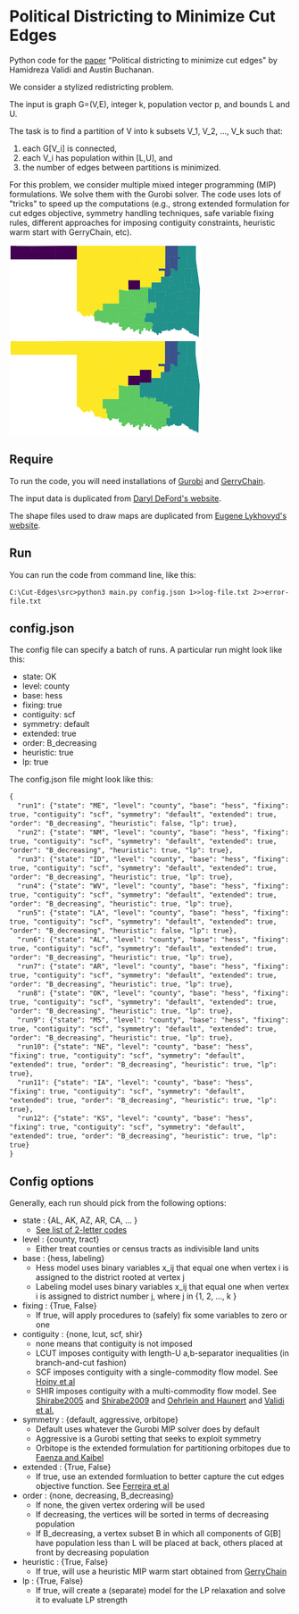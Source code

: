 # Political Districting to Minimize Cut Edges

Python code for the [paper](https://github.com/hamidrezavalidi/Political-Districting-to-Minimize-Cut-Edges/blob/master/Political_districting_to_minimize_cut_edges.pdf) "Political districting to minimize cut edges" by Hamidreza Validi and Austin Buchanan.

We consider a stylized redistricting problem.

The input is graph G=(V,E), integer k, population vector p, and bounds L and U.

The task is to find a partition of V into k subsets V_1, V_2, ..., V_k such that:
1. each G[V_i] is connected, 
2. each V_i has population within [L,U], and 
3. the number of edges between partitions is minimized.

For this problem, we consider multiple mixed integer programming (MIP) formulations. We solve them with the Gurobi solver. The code uses lots of "tricks" to speed up the computations (e.g., strong extended formulation for cut edges objective, symmetry handling techniques, safe variable fixing rules, different approaches for imposing contiguity constraints, heuristic warm start with GerryChain, etc).

![Figure 1](OK-county-not.png?raw=true "Min cut plan without contiguity")
![Figure 2](OK-county-contiguous.png?raw=true "Min cut plan with contiguity")

## Require
To run the code, you will need installations of [Gurobi](https://www.gurobi.com/) and [GerryChain](https://gerrychain.readthedocs.io/en/latest/).

The input data is duplicated from [Daryl DeFord's website](https://people.csail.mit.edu/ddeford/dual_graphs.html).

The shape files used to draw maps are duplicated from [Eugene Lykhovyd's website](https://lykhovyd.com/files/public/districting).

## Run
You can run the code from command line, like this:

```
C:\Cut-Edges\src>python3 main.py config.json 1>>log-file.txt 2>>error-file.txt
```

## config.json
The config file can specify a batch of runs. A particular run might look like this:
* state: OK
* level: county
* base: hess
* fixing: true
* contiguity: scf
* symmetry: default
* extended: true
* order: B_decreasing
* heuristic: true
* lp: true

The config.json file might look like this:
```
{
  "run1": {"state": "ME", "level": "county", "base": "hess", "fixing": true, "contiguity": "scf", "symmetry": "default", "extended": true, "order": "B_decreasing", "heuristic": false, "lp": true},
  "run2": {"state": "NM", "level": "county", "base": "hess", "fixing": true, "contiguity": "scf", "symmetry": "default", "extended": true, "order": "B_decreasing", "heuristic": true, "lp": true},
  "run3": {"state": "ID", "level": "county", "base": "hess", "fixing": true, "contiguity": "scf", "symmetry": "default", "extended": true, "order": "B_decreasing", "heuristic": true, "lp": true},
  "run4": {"state": "WV", "level": "county", "base": "hess", "fixing": true, "contiguity": "scf", "symmetry": "default", "extended": true, "order": "B_decreasing", "heuristic": true, "lp": true},
  "run5": {"state": "LA", "level": "county", "base": "hess", "fixing": true, "contiguity": "scf", "symmetry": "default", "extended": true, "order": "B_decreasing", "heuristic": false, "lp": true},
  "run6": {"state": "AL", "level": "county", "base": "hess", "fixing": true, "contiguity": "scf", "symmetry": "default", "extended": true, "order": "B_decreasing", "heuristic": true, "lp": true},
  "run7": {"state": "AR", "level": "county", "base": "hess", "fixing": true, "contiguity": "scf", "symmetry": "default", "extended": true, "order": "B_decreasing", "heuristic": true, "lp": true},
  "run8": {"state": "OK", "level": "county", "base": "hess", "fixing": true, "contiguity": "scf", "symmetry": "default", "extended": true, "order": "B_decreasing", "heuristic": true, "lp": true},
  "run9": {"state": "MS", "level": "county", "base": "hess", "fixing": true, "contiguity": "scf", "symmetry": "default", "extended": true, "order": "B_decreasing", "heuristic": true, "lp": true},
  "run10": {"state": "NE", "level": "county", "base": "hess", "fixing": true, "contiguity": "scf", "symmetry": "default", "extended": true, "order": "B_decreasing", "heuristic": true, "lp": true},
  "run11": {"state": "IA", "level": "county", "base": "hess", "fixing": true, "contiguity": "scf", "symmetry": "default", "extended": true, "order": "B_decreasing", "heuristic": true, "lp": true},
  "run12": {"state": "KS", "level": "county", "base": "hess", "fixing": true, "contiguity": "scf", "symmetry": "default", "extended": true, "order": "B_decreasing", "heuristic": true, "lp": true}
}
```

## Config options
Generally, each run should pick from the following options:
* state : {AL, AK, AZ, AR, CA, ... } 
  * [See list of 2-letter codes](https://en.wikipedia.org/wiki/List_of_U.S._state_and_territory_abbreviations)
* level : {county, tract}
  * Either treat counties or census tracts as indivisible land units
* base : {hess, labeling} 
  * Hess model uses binary variables x_ij that equal one when vertex i is assigned to the district rooted at vertex j
  * Labeling model uses binary variables x_ij that equal one when vertex i is assigned to district number j, where j in {1, 2, ..., k }
* fixing : {True, False}
  * If true, will apply procedures to (safely) fix some variables to zero or one
* contiguity : {none, lcut, scf, shir}
  * none means that contiguity is not imposed
  * LCUT imposes contiguity with length-U a,b-separator inequalities (in branch-and-cut fashion)
  * SCF imposes contiguity with a single-commodity flow model. See [Hojny et al](https://link.springer.com/article/10.1007/s12532-020-00186-3)
  * SHIR imposes contiguity with a multi-commodity flow model. See [Shirabe2005](https://onlinelibrary.wiley.com/doi/full/10.1111/j.1538-4632.2005.00605.x) and [Shirabe2009](https://journals.sagepub.com/doi/abs/10.1068/b34104) and [Oehrlein and Haunert](http://www.josis.org/index.php/josis/article/viewArticle/379) and [Validi et al.](http://www.optimization-online.org/DB_HTML/2020/01/7582.html)
* symmetry : {default, aggressive, orbitope}
  * Default uses whatever the Gurobi MIP solver does by default
  * Aggressive is a Gurobi setting that seeks to exploit symmetry
  * Orbitope is the extended formulation for partitioning orbitopes due to [Faenza and Kaibel](https://pubsonline.informs.org/doi/abs/10.1287/moor.1090.0392)
* extended : {True, False}
  * If true, use an extended formluation to better capture the cut edges objective function. See [Ferreira et al](https://link.springer.com/article/10.1007/BF02592198)
* order : {none, decreasing, B_decreasing}
  * If none, the given vertex ordering will be used
  * If decreasing, the vertices will be sorted in terms of decreasing population
  * If B_decreasing, a vertex subset B in which all components of G[B] have population less than L will be placed at back, others placed at front by decreasing population
* heuristic : {True, False}
  * If true, will use a heuristic MIP warm start obtained from [GerryChain](https://gerrychain.readthedocs.io/en/latest/)
* lp : {True, False} 
  * If true, will create a (separate) model for the LP relaxation and solve it to evaluate LP strength

